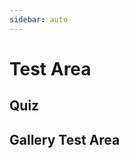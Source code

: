 ```yaml
---
sidebar: auto
---
```


# Test Area

## Quiz

<vue-quiz />

## Gallery Test Area

<ClientOnly>
<gallery-component />
</ClientOnly>
